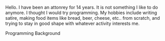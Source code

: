 Hello. I have been an attonrey for 14 years. It is not something I like to do anymore.
I thought I would try programming.
My hobbies include writing satire, making food items like bread, beer, cheese, etc.. from scratch, 
and trying to stay in good shape with whatever activity interests me.

Programming Background

